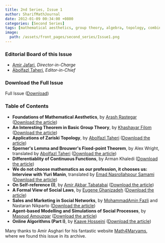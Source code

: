 ```yaml
---
title: 2nd Series, Issue 1
author: SharifMathJournal
date: 2012-01-09 00:34:00 +0800
categories: [Second Series]
tags: [mathematical aesthetics, group theory, algebra, topology, combinatorics, algorithms, interview, mathematical analysis, logic, computability, social sciences, online algorithms, Sperner lemma, Brouwer fixed-point theorem, Yuri Manin]
image:
  path: /assets/front_pages/second_series/Issue1.png
---
```

### Editorial Board of this Issue
- [Amir Jafari](https://math.sharif.ir/faculties/ajafari), _Director-in-Charge_
- [Abolfazl Taheri](https://ir.linkedin.com/in/abolfazl-taheri-79077076?original_referer=https%3A%2F%2Fwww.google.com%2F), _Editor-in-Chief_

   
### Download the Full Issue
Full Issue ([Download](/assets/archive/secondSeries/2ndSeries_Vol1_Issue1.pdf))

### Table of Contents

- **Foundations of Mathematical Aesthetics**, by [Arash Rastegar](https://math.sharif.ir/faculties/rastegar) ([Download the article](/assets/archive/secondSeries/articles/Issue1/1.pdf))
- **An Interesting Theorem in Basic Group Theory**, by [Khashayar Filom](https://sites.google.com/site/kfilommath/) ([Download the article](/assets/archive/secondSeries/articles/Issue1/2.pdf))
- **Applications of Zariski Topology**, by [Abolfazl Taheri](https://ir.linkedin.com/in/abolfazl-taheri-79077076?original_referer=https%3A%2F%2Fwww.google.com%2F) ([Download the article](/assets/archive/secondSeries/articles/Issue1/3.pdf))
- **Sperner's Lemma and Brouwer's Fixed-point Theorem**, by Alex Wright, translated by [Abolfazl Taheri](https://ir.linkedin.com/in/abolfazl-taheri-79077076?original_referer=https%3A%2F%2Fwww.google.com%2F) ([Download the article](/assets/archive/secondSeries/articles/Issue1/4.pdf))
- **Differentiablity of Continuous Functions**, by Arman Khaledi ([Download the article](/assets/archive/secondSeries/articles/Issue1/5.pdf))
- **We do not choose mathematics as our profession, it chooses us: Interview with Yuri Manin**, translated by [Emad Nasrollahpour Samami](https://www.linkedin.com/in/emad-nasrollahpour-03a36b50/) ([Download the article](/assets/archive/secondSeries/articles/Issue1/6.pdf))
- **On Self-reference (I)**, by [Amir Akbar Tabatabai](https://amirtabatabai.github.io/) ([Download the article](/assets/archive/secondSeries/articles/Issue1/7.pdf))
- **A Formal View of Social Laws**, by [Eugene Ghanizadeh](https://github.com/loreanvictor) ([Download the article](/assets/archive/secondSeries/articles/Issue1/8.pdf))
- **Sales and Marketing in Social Networks**, by [MohammadAmin Fazli](https://sina.sharif.edu/~fazli/) and Nastaran Nikparto ([Download the article](/assets/archive/secondSeries/articles/Issue1/9.pdf))
- **Agent-based Modelling and Simulations of Social Processes**, by [Masoud Amouzgar](https://ir.linkedin.com/in/masoud-amouzgar-17903529) ([Download the article](/assets/archive/secondSeries/articles/Issue1/10.pdf))
- **Online Algorithms (Part I)**, by [Kaave Hosseini](https://www.cs.rochester.edu/u/shossei2/) ([Download the article](/assets/archive/secondSeries/articles/Issue1/11.pdf))


Many thanks to Amir Asghari for his fantastic website [Math4Maryams](https://maths4maryams.org/), where we found this issue in its archive.
